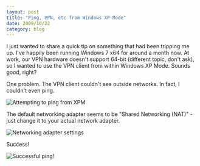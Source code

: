```yaml
---
layout: post
title: "Ping, VPN, etc from Windows XP Mode"
date: 2009/10/22
category: blog
---
```


I just wanted to share a quick tip on something that had been tripping me up. I've happily been running Windows 7 x64 for around a month now. At work, our VPN hardware doesn't support 64-bit (different topic, don't ask), so I wanted to use the VPN client from within Windows XP Mode. Sounds good, right? 

One problem. The VPN client couldn't see outside networks. In fact, I couldn't even ping. 

![Attempting to ping  from XPM](https://s3.amazonaws.com/mohundro/blog/WindowsLiveWriter/PingVPNetcfromWindowsXPMode_12ADF/image_3.png)

 The default networking adapter seems to be "Shared Networking (NAT)" - just change it to your actual network adapter. 

![Networking adapter settings](https://s3.amazonaws.com/mohundro/blog/WindowsLiveWriter/PingVPNetcfromWindowsXPMode_12ADF/image_6.png)

Success! 

![Successful ping!](https://s3.amazonaws.com/mohundro/blog/WindowsLiveWriter/PingVPNetcfromWindowsXPMode_12ADF/image_9.png)


